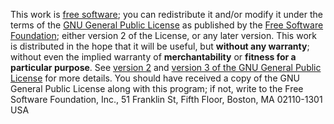 This work is [free software][1]; you can redistribute it and/or modify it under the terms of the [GNU General Public License][2] as published by the [Free Software Foundation][3]; either version 2 of the License, or any later version.
This work is distributed in the hope that it will be useful, but **without any warranty**; without even the implied warranty of **merchantability** or **fitness for a particular purpose**. See [version 2][4] and [version 3 of the GNU General Public License][5] for more details. You should have received a copy of the GNU General Public License along with this program; if not, write to the Free Software Foundation, Inc., 51 Franklin St, Fifth Floor, Boston, MA 02110-1301 USA


  [1]: http://en.wikipedia.org/wiki/Free_software
  [2]: http://en.wikipedia.org/wiki/GNU_General_Public_License
  [3]: http://en.wikipedia.org/wiki/Free_Software_Foundation
  [4]: http://www.gnu.org/licenses/old-licenses/gpl-2.0.html
  [5]: http://www.gnu.org/copyleft/gpl-3.0.html
